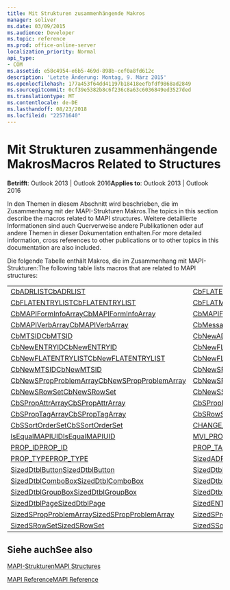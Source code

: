 ```yaml
---
title: Mit Strukturen zusammenhängende Makros
manager: soliver
ms.date: 03/09/2015
ms.audience: Developer
ms.topic: reference
ms.prod: office-online-server
localization_priority: Normal
api_type:
- COM
ms.assetid: e58c4954-e6b5-469d-898b-cef0a8fd612c
description: 'Letzte Änderung: Montag, 9. März 2015'
ms.openlocfilehash: 177a453f64dd41197b18418eefbfdf9868ad2849
ms.sourcegitcommit: 0cf39e5382b8c6f236c8a63c6036849ed3527ded
ms.translationtype: MT
ms.contentlocale: de-DE
ms.lasthandoff: 08/23/2018
ms.locfileid: "22571640"
---
```

# <a name="macros-related-to-structures"></a><span data-ttu-id="4be5e-103">Mit Strukturen zusammenhängende Makros</span><span class="sxs-lookup"><span data-stu-id="4be5e-103">Macros Related to Structures</span></span>

  
  
<span data-ttu-id="4be5e-104">**Betrifft**: Outlook 2013 | Outlook 2016</span><span class="sxs-lookup"><span data-stu-id="4be5e-104">**Applies to**: Outlook 2013 | Outlook 2016</span></span> 
  
<span data-ttu-id="4be5e-105">In den Themen in diesem Abschnitt wird beschrieben, die im Zusammenhang mit der MAPI-Strukturen Makros.</span><span class="sxs-lookup"><span data-stu-id="4be5e-105">The topics in this section describe the macros related to MAPI structures.</span></span> <span data-ttu-id="4be5e-106">Weitere detaillierte Informationen sind auch Querverweise andere Publikationen oder auf andere Themen in dieser Dokumentation enthalten.</span><span class="sxs-lookup"><span data-stu-id="4be5e-106">For more detailed information, cross references to other publications or to other topics in this documentation are also included.</span></span> 
  
<span data-ttu-id="4be5e-107">Die folgende Tabelle enthält Makros, die im Zusammenhang mit MAPI-Strukturen:</span><span class="sxs-lookup"><span data-stu-id="4be5e-107">The following table lists macros that are related to MAPI structures:</span></span>
  
|||
|:-----|:-----|
|[<span data-ttu-id="4be5e-108">CbADRLIST</span><span class="sxs-lookup"><span data-stu-id="4be5e-108">CbADRLIST</span></span>](cbadrlist.md) <br/> |[<span data-ttu-id="4be5e-109">CbFLATENTRY</span><span class="sxs-lookup"><span data-stu-id="4be5e-109">CbFLATENTRY</span></span>](cbflatentry.md) <br/> |
|[<span data-ttu-id="4be5e-110">CbFLATENTRYLIST</span><span class="sxs-lookup"><span data-stu-id="4be5e-110">CbFLATENTRYLIST</span></span>](cbflatentrylist.md) <br/> |[<span data-ttu-id="4be5e-111">CbFLATMTSIDLIST</span><span class="sxs-lookup"><span data-stu-id="4be5e-111">CbFLATMTSIDLIST</span></span>](cbflatmtsidlist.md) <br/> |
|[<span data-ttu-id="4be5e-112">CbMAPIFormInfoArray</span><span class="sxs-lookup"><span data-stu-id="4be5e-112">CbMAPIFormInfoArray</span></span>](cbmapiforminfoarray.md) <br/> |[<span data-ttu-id="4be5e-113">CbMAPIFormPropArray</span><span class="sxs-lookup"><span data-stu-id="4be5e-113">CbMAPIFormPropArray</span></span>](cbmapiformproparray.md) <br/> |
|[<span data-ttu-id="4be5e-114">CbMAPIVerbArray</span><span class="sxs-lookup"><span data-stu-id="4be5e-114">CbMAPIVerbArray</span></span>](cbmapiverbarray.md) <br/> |[<span data-ttu-id="4be5e-115">CbMessageClassArray</span><span class="sxs-lookup"><span data-stu-id="4be5e-115">CbMessageClassArray</span></span>](cbmessageclassarray.md) <br/> |
|[<span data-ttu-id="4be5e-116">CbMTSID</span><span class="sxs-lookup"><span data-stu-id="4be5e-116">CbMTSID</span></span>](cbmtsid.md) <br/> |[<span data-ttu-id="4be5e-117">CbNewADRLIST</span><span class="sxs-lookup"><span data-stu-id="4be5e-117">CbNewADRLIST</span></span>](cbnewadrlist.md) <br/> |
|[<span data-ttu-id="4be5e-118">CbNewENTRYID</span><span class="sxs-lookup"><span data-stu-id="4be5e-118">CbNewENTRYID</span></span>](cbnewentryid.md) <br/> |[<span data-ttu-id="4be5e-119">CbNewFLATENTRY</span><span class="sxs-lookup"><span data-stu-id="4be5e-119">CbNewFLATENTRY</span></span>](cbnewflatentry.md) <br/> |
|[<span data-ttu-id="4be5e-120">CbNewFLATENTRYLIST</span><span class="sxs-lookup"><span data-stu-id="4be5e-120">CbNewFLATENTRYLIST</span></span>](cbnewflatentrylist.md) <br/> |[<span data-ttu-id="4be5e-121">CbNewFLATMTSIDLIST</span><span class="sxs-lookup"><span data-stu-id="4be5e-121">CbNewFLATMTSIDLIST</span></span>](cbnewflatmtsidlist.md) <br/> |
|[<span data-ttu-id="4be5e-122">CbNewMTSID</span><span class="sxs-lookup"><span data-stu-id="4be5e-122">CbNewMTSID</span></span>](cbnewmtsid.md) <br/> |[<span data-ttu-id="4be5e-123">CbNewSPropAttrArray</span><span class="sxs-lookup"><span data-stu-id="4be5e-123">CbNewSPropAttrArray</span></span>](cbnewspropattrarray.md) <br/> |
|[<span data-ttu-id="4be5e-124">CbNewSPropProblemArray</span><span class="sxs-lookup"><span data-stu-id="4be5e-124">CbNewSPropProblemArray</span></span>](cbnewspropproblemarray.md) <br/> |[<span data-ttu-id="4be5e-125">CbNewSPropTagArray</span><span class="sxs-lookup"><span data-stu-id="4be5e-125">CbNewSPropTagArray</span></span>](cbnewsproptagarray.md) <br/> |
|[<span data-ttu-id="4be5e-126">CbNewSRowSet</span><span class="sxs-lookup"><span data-stu-id="4be5e-126">CbNewSRowSet</span></span>](cbnewsrowset.md) <br/> |[<span data-ttu-id="4be5e-127">CbNewSSortOrderSet</span><span class="sxs-lookup"><span data-stu-id="4be5e-127">CbNewSSortOrderSet</span></span>](cbnewssortorderset.md) <br/> |
|[<span data-ttu-id="4be5e-128">CbSPropAttrArray</span><span class="sxs-lookup"><span data-stu-id="4be5e-128">CbSPropAttrArray</span></span>](cbspropattrarray.md) <br/> |[<span data-ttu-id="4be5e-129">CbSPropProblemArray</span><span class="sxs-lookup"><span data-stu-id="4be5e-129">CbSPropProblemArray</span></span>](cbspropproblemarray.md) <br/> |
|[<span data-ttu-id="4be5e-130">CbSPropTagArray</span><span class="sxs-lookup"><span data-stu-id="4be5e-130">CbSPropTagArray</span></span>](cbsproptagarray.md) <br/> |[<span data-ttu-id="4be5e-131">CbSRowSet</span><span class="sxs-lookup"><span data-stu-id="4be5e-131">CbSRowSet</span></span>](cbsrowset.md) <br/> |
|[<span data-ttu-id="4be5e-132">CbSSortOrderSet</span><span class="sxs-lookup"><span data-stu-id="4be5e-132">CbSSortOrderSet</span></span>](cbssortorderset.md) <br/> |[<span data-ttu-id="4be5e-133">CHANGE_PROP_TYPE</span><span class="sxs-lookup"><span data-stu-id="4be5e-133">CHANGE_PROP_TYPE</span></span>](change_prop_type.md) <br/> |
|[<span data-ttu-id="4be5e-134">IsEqualMAPIUID</span><span class="sxs-lookup"><span data-stu-id="4be5e-134">IsEqualMAPIUID</span></span>](isequalmapiuid.md) <br/> |[<span data-ttu-id="4be5e-135">MVI_PROP</span><span class="sxs-lookup"><span data-stu-id="4be5e-135">MVI_PROP</span></span>](mvi_prop.md) <br/> |
|[<span data-ttu-id="4be5e-136">PROP_ID</span><span class="sxs-lookup"><span data-stu-id="4be5e-136">PROP_ID</span></span>](prop_id.md) <br/> |[<span data-ttu-id="4be5e-137">PROP_TAG</span><span class="sxs-lookup"><span data-stu-id="4be5e-137">PROP_TAG</span></span>](prop_tag.md) <br/> |
|[<span data-ttu-id="4be5e-138">PROP_TYPE</span><span class="sxs-lookup"><span data-stu-id="4be5e-138">PROP_TYPE</span></span>](prop_type.md) <br/> |[<span data-ttu-id="4be5e-139">SizedADRLIST</span><span class="sxs-lookup"><span data-stu-id="4be5e-139">SizedADRLIST</span></span>](sizedadrlist.md) <br/> |
|[<span data-ttu-id="4be5e-140">SizedDtblButton</span><span class="sxs-lookup"><span data-stu-id="4be5e-140">SizedDtblButton</span></span>](sizeddtblbutton.md) <br/> |[<span data-ttu-id="4be5e-141">SizedDtblCheckBox</span><span class="sxs-lookup"><span data-stu-id="4be5e-141">SizedDtblCheckBox</span></span>](sizeddtblcheckbox.md) <br/> |
|[<span data-ttu-id="4be5e-142">SizedDtblComboBox</span><span class="sxs-lookup"><span data-stu-id="4be5e-142">SizedDtblComboBox</span></span>](sizeddtblcombobox.md) <br/> |[<span data-ttu-id="4be5e-143">SizedDtblEdit</span><span class="sxs-lookup"><span data-stu-id="4be5e-143">SizedDtblEdit</span></span>](sizeddtbledit.md) <br/> |
|[<span data-ttu-id="4be5e-144">SizedDtblGroupBox</span><span class="sxs-lookup"><span data-stu-id="4be5e-144">SizedDtblGroupBox</span></span>](sizeddtblgroupbox.md) <br/> |[<span data-ttu-id="4be5e-145">SizedDtblLabel</span><span class="sxs-lookup"><span data-stu-id="4be5e-145">SizedDtblLabel</span></span>](sizeddtbllabel.md) <br/> |
|[<span data-ttu-id="4be5e-146">SizedDtblPage</span><span class="sxs-lookup"><span data-stu-id="4be5e-146">SizedDtblPage</span></span>](sizeddtblpage.md) <br/> |[<span data-ttu-id="4be5e-147">SizedENTRYID</span><span class="sxs-lookup"><span data-stu-id="4be5e-147">SizedENTRYID</span></span>](sizedentryid.md) <br/> |
|[<span data-ttu-id="4be5e-148">SizedSPropProblemArray</span><span class="sxs-lookup"><span data-stu-id="4be5e-148">SizedSPropProblemArray</span></span>](sizedspropproblemarray.md) <br/> |[<span data-ttu-id="4be5e-149">SizedSPropTagArray</span><span class="sxs-lookup"><span data-stu-id="4be5e-149">SizedSPropTagArray</span></span>](sizedsproptagarray.md) <br/> |
|[<span data-ttu-id="4be5e-150">SizedSRowSet</span><span class="sxs-lookup"><span data-stu-id="4be5e-150">SizedSRowSet</span></span>](sizedsrowset.md) <br/> |[<span data-ttu-id="4be5e-151">SizedSSortOrderSet</span><span class="sxs-lookup"><span data-stu-id="4be5e-151">SizedSSortOrderSet</span></span>](sizedssortorderset.md) <br/> |
   
## <a name="see-also"></a><span data-ttu-id="4be5e-152">Siehe auch</span><span class="sxs-lookup"><span data-stu-id="4be5e-152">See also</span></span>



[<span data-ttu-id="4be5e-153">MAPI-Strukturen</span><span class="sxs-lookup"><span data-stu-id="4be5e-153">MAPI Structures</span></span>](mapi-structures.md)


[<span data-ttu-id="4be5e-154">MAPI Reference</span><span class="sxs-lookup"><span data-stu-id="4be5e-154">MAPI Reference</span></span>](mapi-reference.md)

